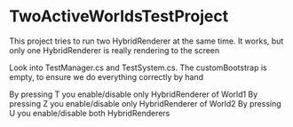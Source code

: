# TwoActiveWorldsTestProject

This project tries to run two HybridRenderer at the same time. It works, but only one HybridRenderer is really rendering to the screen

Look into TestManager.cs and TestSystem.cs. The customBootstrap is empty, to ensure we do everything correctly by hand

By pressing T you enable/disable only HybridRenderer of World1
By pressing Z you enable/disable only HybridRenderer of World2
By pressing U you enable/disable both HybridRenderers
